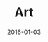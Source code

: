 ---
title:  "Art"
date:   2016-01-03
image: art_11
size: "42x36"
medium: "Canvas"
price: "Negotiable"
---